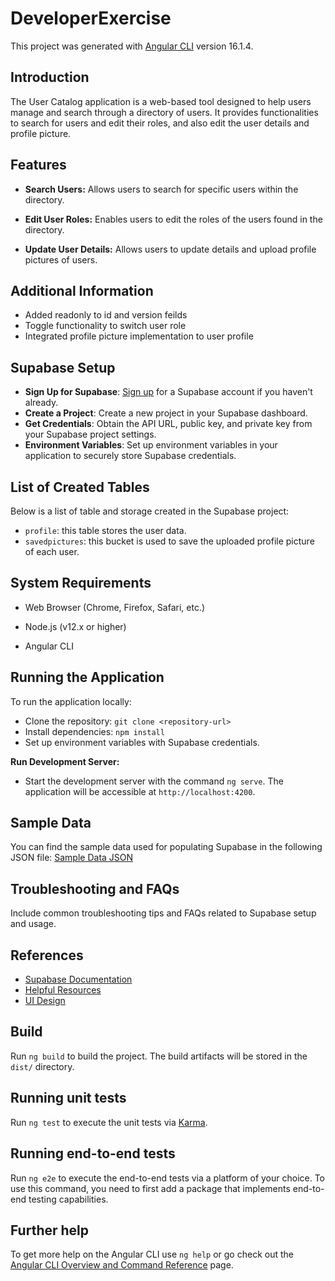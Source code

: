 # DeveloperExercise

This project was generated with [Angular CLI](https://github.com/angular/angular-cli) version 16.1.4.

## Introduction

The User Catalog application is a web-based tool designed to help users manage and search through a directory of users. It provides functionalities to search for users and edit their roles, and also edit the user details and profile picture.

## Features

- **Search Users:** Allows users to search for specific users within the directory.

- **Edit User Roles:** Enables users to edit the roles of the users found in the directory.

- **Update User Details:** Allows users to update details and upload profile pictures of users.

## Additional Information

- Added readonly to id and version feilds
- Toggle functionality to switch user role
- Integrated profile picture implementation to user profile

## Supabase Setup

- **Sign Up for Supabase**: [Sign up](https://supabase.io/) for a Supabase account if you haven't already.
- **Create a Project**: Create a new project in your Supabase dashboard.
- **Get Credentials**: Obtain the API URL, public key, and private key from your Supabase project settings.
- **Environment Variables**: Set up environment variables in your application to securely store Supabase credentials.

## List of Created Tables

Below is a list of table and storage created in the Supabase project:

- `profile`: this table stores the user data.
- `savedpictures`: this bucket is used to save the uploaded profile picture of each user.

## System Requirements

- Web Browser (Chrome, Firefox, Safari, etc.)

- Node.js (v12.x or higher)

- Angular CLI

## Running the Application

To run the application locally:

- Clone the repository: `git clone <repository-url>`
- Install dependencies: `npm install`
- Set up environment variables with Supabase credentials.

**Run Development Server:**

- Start the development server with the command `ng serve`. The application will be accessible at `http://localhost:4200`.

## Sample Data

You can find the sample data used for populating Supabase in the following JSON file:
[Sample Data JSON](https://raw.githubusercontent.com/Victoria-27/developer-exercise/master/dummy.json)

## Troubleshooting and FAQs

Include common troubleshooting tips and FAQs related to Supabase setup and usage.

## References

- [Supabase Documentation](https://supabase.io/docs)
- [Helpful Resources](https://supabase.com/docs/guides/api/rest/generating-types)
- [UI Design](https://app.uizard.io/p/e3d0540f/preview)


## Build

Run `ng build` to build the project. The build artifacts will be stored in the `dist/` directory.

## Running unit tests

Run `ng test` to execute the unit tests via [Karma](https://karma-runner.github.io).

## Running end-to-end tests

Run `ng e2e` to execute the end-to-end tests via a platform of your choice. To use this command, you need to first add a package that implements end-to-end testing capabilities.

## Further help

To get more help on the Angular CLI use `ng help` or go check out the [Angular CLI Overview and Command Reference](https://angular.io/cli) page.
